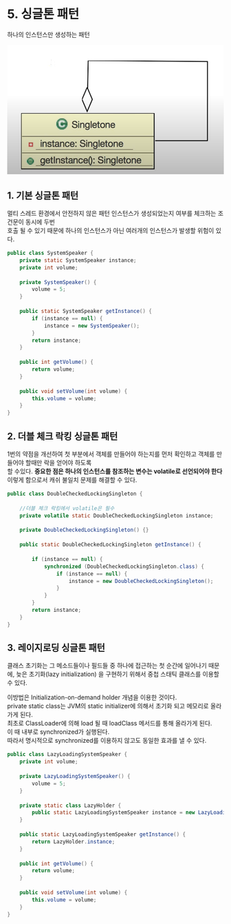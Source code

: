 # 5. 싱글톤 패턴

하나의 인스턴스만 생성하는 패턴

![.](./img/1.png)

## 1. 기본 싱글톤 패턴

멀티 스레드 환경에서 안전하지 않은 패턴 인스턴스가 생성되었는지 여부를 체크하는 조건문이 동시에 두번   
호출 될 수 있기 때문에 하나의 인스턴스가 아닌 여러개의 인스턴스가 발생할 위험이 있다.

```java
public class SystemSpeaker {
    private static SystemSpeaker instance;
    private int volume;
    
    private SystemSpeaker() {
        volume = 5;
    }
    
    public static SystemSpeaker getInstance() {
        if (instance == null) {
            instance = new SystemSpeaker();
        }
        return instance;
    }

    public int getVolume() {
        return volume;
    }

    public void setVolume(int volume) {
        this.volume = volume;
    }
}

```

## 2. 더블 체크 락킹 싱글톤 패턴

1번의 약점을 개선하여 첫 부분에서 객체를 만들어야 하는지를 먼저 확인하고 객체를 만들어야 할때만 락을 얻어야 하도록  
할 수있다. **중요한 점은 하나의 인스턴스를 참조하는 변수는 volatile로 선언되어야 한다**  
이렇게 함으로서 캐쉬 불일치 문제를 해결할 수 있다.
```java
public class DoubleCheckedLockingSingleton {

    //더블 체크 락킹에서 volatile은 필수
    private volatile static DoubleCheckedLockingSingleton instance;
    
    private DoubleCheckedLockingSingleton() {}
    
    public static DoubleCheckedLockingSingleton getInstance() {
        
        if (instance == null) {
            synchronized (DoubleCheckedLockingSingleton.class) {
                if (instance == null) {
                    instance = new DoubleCheckedLockingSingleton();
                }
            }
        }
        return instance;
    }
}
```

## 3. 레이지로딩 싱글톤 패턴
클래스 초기화는 그 메소드들이나 필드들 중 하나에 접근하는 첫 순간에 일어나기 때문에, 늦은 초기화(lazy initialization)  을 구현하기 위해서 중첩 스태틱 클래스를 이용할 수 있다.
  
이방법은 Initialization-on-demand holder 개념을 이용한 것이다.  
private static class는 JVM의 static initializer에 의해서 초기화 되고 메모리로 올라가게 된다.  
최초로 ClassLoader에 의해 load 될 때 loadClass 메서드를 통해 올라가게 된다.  
이 때 내부로 synchronized가 실행된다.  
따라서 명시적으로 synchronized를 이용하지 않고도 동일한 효과를 낼 수 있다.
```java
public class LazyLoadingSystemSpeaker {
    private int volume;
    
    private LazyLoadingSystemSpeaker() {
        volume = 5;
    }
    
    private static class LazyHolder {
        public static LazyLoadingSystemSpeaker instance = new LazyLoadingSystemSpeaker();
    }
    
    public static LazyLoadingSystemSpeaker getInstance() {
        return LazyHolder.instance;
    }

    public int getVolume() {
        return volume;
    }

    public void setVolume(int volume) {
        this.volume = volume;
    }
}
```
